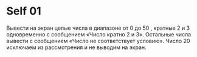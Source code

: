 ﻿# Self 01

Вывести на экран целые числа в диапазоне от 0 до 50 , кратные 2 и 3 одновременно с сообщением «Число кратно 2 и 3». Остальные числа вывести с сообщением «Число не соответствует условию». Число 20 исключаем из рассмотрения и не выводим на экран.
